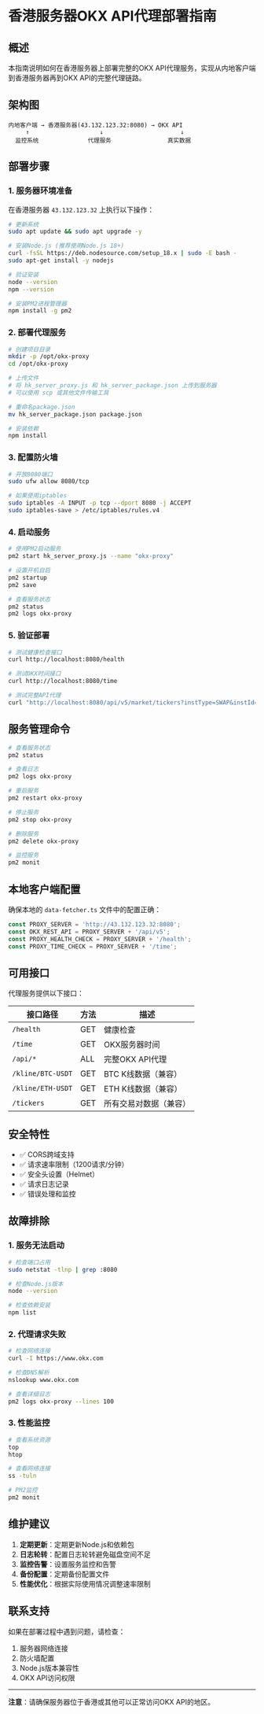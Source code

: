# 香港服务器OKX API代理部署指南

## 概述

本指南说明如何在香港服务器上部署完整的OKX API代理服务，实现从内地客户端到香港服务器再到OKX API的完整代理链路。

## 架构图

```
内地客户端 → 香港服务器(43.132.123.32:8080) → OKX API
     ↑                    ↓                      ↓
  监控系统              代理服务                真实数据
```

## 部署步骤

### 1. 服务器环境准备

在香港服务器 `43.132.123.32` 上执行以下操作：

```bash
# 更新系统
sudo apt update && sudo apt upgrade -y

# 安装Node.js (推荐使用Node.js 18+)
curl -fsSL https://deb.nodesource.com/setup_18.x | sudo -E bash -
sudo apt-get install -y nodejs

# 验证安装
node --version
npm --version

# 安装PM2进程管理器
npm install -g pm2
```

### 2. 部署代理服务

```bash
# 创建项目目录
mkdir -p /opt/okx-proxy
cd /opt/okx-proxy

# 上传文件
# 将 hk_server_proxy.js 和 hk_server_package.json 上传到服务器
# 可以使用 scp 或其他文件传输工具

# 重命名package.json
mv hk_server_package.json package.json

# 安装依赖
npm install
```

### 3. 配置防火墙

```bash
# 开放8080端口
sudo ufw allow 8080/tcp

# 如果使用iptables
sudo iptables -A INPUT -p tcp --dport 8080 -j ACCEPT
sudo iptables-save > /etc/iptables/rules.v4
```

### 4. 启动服务

```bash
# 使用PM2启动服务
pm2 start hk_server_proxy.js --name "okx-proxy"

# 设置开机自启
pm2 startup
pm2 save

# 查看服务状态
pm2 status
pm2 logs okx-proxy
```

### 5. 验证部署

```bash
# 测试健康检查接口
curl http://localhost:8080/health

# 测试OKX时间接口
curl http://localhost:8080/time

# 测试完整API代理
curl "http://localhost:8080/api/v5/market/tickers?instType=SWAP&instId=BTC-USDT-SWAP"
```

## 服务管理命令

```bash
# 查看服务状态
pm2 status

# 查看日志
pm2 logs okx-proxy

# 重启服务
pm2 restart okx-proxy

# 停止服务
pm2 stop okx-proxy

# 删除服务
pm2 delete okx-proxy

# 监控服务
pm2 monit
```

## 本地客户端配置

确保本地的 `data-fetcher.ts` 文件中的配置正确：

```typescript
const PROXY_SERVER = 'http://43.132.123.32:8080';
const OKX_REST_API = PROXY_SERVER + '/api/v5';
const PROXY_HEALTH_CHECK = PROXY_SERVER + '/health';
const PROXY_TIME_CHECK = PROXY_SERVER + '/time';
```

## 可用接口

代理服务提供以下接口：

| 接口路径 | 方法 | 描述 |
|---------|------|------|
| `/health` | GET | 健康检查 |
| `/time` | GET | OKX服务器时间 |
| `/api/*` | ALL | 完整OKX API代理 |
| `/kline/BTC-USDT` | GET | BTC K线数据（兼容） |
| `/kline/ETH-USDT` | GET | ETH K线数据（兼容） |
| `/tickers` | GET | 所有交易对数据（兼容） |

## 安全特性

- ✅ CORS跨域支持
- ✅ 请求速率限制（1200请求/分钟）
- ✅ 安全头设置（Helmet）
- ✅ 请求日志记录
- ✅ 错误处理和监控

## 故障排除

### 1. 服务无法启动

```bash
# 检查端口占用
sudo netstat -tlnp | grep :8080

# 检查Node.js版本
node --version

# 检查依赖安装
npm list
```

### 2. 代理请求失败

```bash
# 检查网络连接
curl -I https://www.okx.com

# 检查DNS解析
nslookup www.okx.com

# 查看详细日志
pm2 logs okx-proxy --lines 100
```

### 3. 性能监控

```bash
# 查看系统资源
top
htop

# 查看网络连接
ss -tuln

# PM2监控
pm2 monit
```

## 维护建议

1. **定期更新**：定期更新Node.js和依赖包
2. **日志轮转**：配置日志轮转避免磁盘空间不足
3. **监控告警**：设置服务监控和告警
4. **备份配置**：定期备份配置文件
5. **性能优化**：根据实际使用情况调整速率限制

## 联系支持

如果在部署过程中遇到问题，请检查：

1. 服务器网络连接
2. 防火墙配置
3. Node.js版本兼容性
4. OKX API访问权限

---

**注意**：请确保服务器位于香港或其他可以正常访问OKX API的地区。